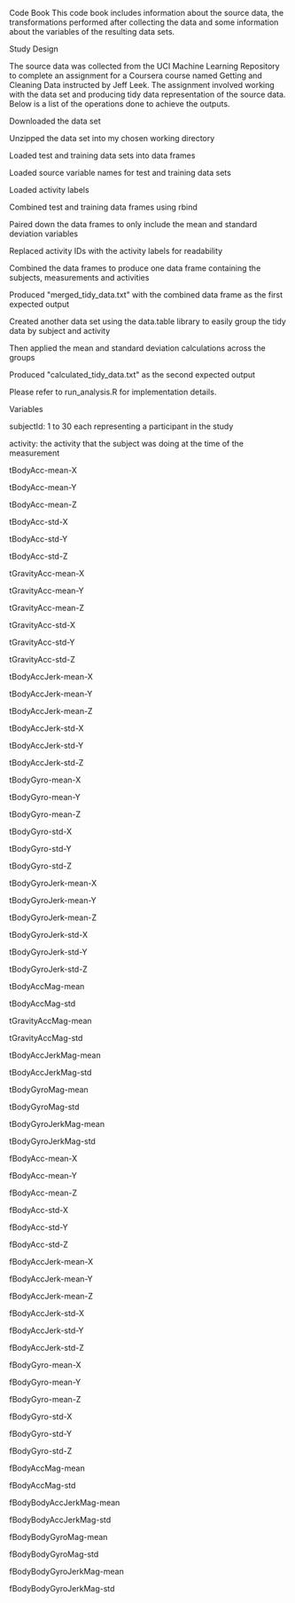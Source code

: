 Code Book
This code book includes information about the source data, the transformations performed after collecting the data and some information about the variables of the resulting data sets.


Study Design

The source data was collected from the UCI Machine Learning Repository to complete an assignment for a Coursera course named Getting and Cleaning Data instructed by Jeff Leek. The assignment involved working with the data set and producing tidy data representation of the source data. Below is a list of the operations done to achieve the outputs.

Downloaded the data set

Unzipped the data set into my chosen working directory

Loaded test and training data sets into data frames

Loaded source variable names for test and training data sets

Loaded activity labels

Combined test and training data frames using rbind

Paired down the data frames to only include the mean and standard deviation variables

Replaced activity IDs with the activity labels for readability

Combined the data frames to produce one data frame containing the subjects, measurements and activities

Produced "merged_tidy_data.txt" with the combined data frame as the first expected output

Created another data set using the data.table library to easily group the tidy data by subject and activity

Then applied the mean and standard deviation calculations across the groups

Produced "calculated_tidy_data.txt" as the second expected output

Please refer to run_analysis.R for implementation details.

Variables

subjectId: 1 to 30 each representing a participant in the study

activity: the activity that the subject was doing at the time of the measurement

tBodyAcc-mean-X

tBodyAcc-mean-Y

tBodyAcc-mean-Z

tBodyAcc-std-X

tBodyAcc-std-Y

tBodyAcc-std-Z

tGravityAcc-mean-X

tGravityAcc-mean-Y

tGravityAcc-mean-Z

tGravityAcc-std-X

tGravityAcc-std-Y

tGravityAcc-std-Z

tBodyAccJerk-mean-X

tBodyAccJerk-mean-Y

tBodyAccJerk-mean-Z

tBodyAccJerk-std-X

tBodyAccJerk-std-Y

tBodyAccJerk-std-Z

tBodyGyro-mean-X

tBodyGyro-mean-Y

tBodyGyro-mean-Z

tBodyGyro-std-X

tBodyGyro-std-Y

tBodyGyro-std-Z

tBodyGyroJerk-mean-X

tBodyGyroJerk-mean-Y

tBodyGyroJerk-mean-Z

tBodyGyroJerk-std-X

tBodyGyroJerk-std-Y

tBodyGyroJerk-std-Z

tBodyAccMag-mean

tBodyAccMag-std

tGravityAccMag-mean

tGravityAccMag-std

tBodyAccJerkMag-mean

tBodyAccJerkMag-std

tBodyGyroMag-mean

tBodyGyroMag-std

tBodyGyroJerkMag-mean

tBodyGyroJerkMag-std

fBodyAcc-mean-X

fBodyAcc-mean-Y

fBodyAcc-mean-Z

fBodyAcc-std-X

fBodyAcc-std-Y

fBodyAcc-std-Z

fBodyAccJerk-mean-X

fBodyAccJerk-mean-Y

fBodyAccJerk-mean-Z

fBodyAccJerk-std-X

fBodyAccJerk-std-Y

fBodyAccJerk-std-Z

fBodyGyro-mean-X

fBodyGyro-mean-Y

fBodyGyro-mean-Z

fBodyGyro-std-X

fBodyGyro-std-Y

fBodyGyro-std-Z

fBodyAccMag-mean

fBodyAccMag-std

fBodyBodyAccJerkMag-mean

fBodyBodyAccJerkMag-std

fBodyBodyGyroMag-mean

fBodyBodyGyroMag-std

fBodyBodyGyroJerkMag-mean

fBodyBodyGyroJerkMag-std
